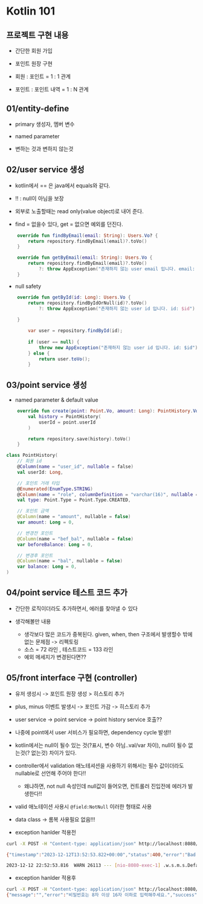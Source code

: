 # Kotlin 101

## 프로젝트 구현 내용

* 간단한 회원 가입

* 포인트 원장 구현

* 회원 : 포인트 = 1 : 1 관계

* 포인트 : 포인트 내역 = 1 : N 관계

## 01/entity-define

* primary 생성자, 멤버 변수

* named parameter

* 변하는 것과 변하지 않는것

## 02/user service 생성

* kotlin에서 == 은 java에서 equals와 같다.

* !! : null이 아님을 보장

* 외부로 노출할때는 read only(value object)로 내어 준다.

* find = 없을수 있다, get = 없으면 예외를 던진다.

```kotlin
    override fun findByEmail(email: String): Users.Vo? {
        return repository.findByEmail(email)?.toVo()
    }

    override fun getByEmail(email: String): Users.Vo {
        return repository.findByEmail(email)?.toVo()
            ?: throw AppException("존재하지 않는 user email 입니다. email: $email")
    }
```

* null safety

```kotlin    
    override fun getById(id: Long): Users.Vo {
        return repository.findByIdOrNull(id)?.toVo()
            ?: throw AppException("존재하지 않는 user id 입니다. id: $id")
        
    }
```

```java
        var user = repository.findById(id);
        
        if (user == null) {
            throw new AppException("존재하지 않는 user id 입니다. id: $id");
        } else {
            return user.toVo();
        }
```


## 03/point service 생성

* named parameter & default value

```kotlin
    override fun create(point: Point.Vo, amount: Long): PointHistory.Vo {
        val history = PointHistory(
            userId = point.userId
        )

        return repository.save(history).toVo()
    }

class PointHistory(
    // 회원 id
    @Column(name = "user_id", nullable = false)
    val userId: Long,

    // 포인트 거래 타입
    @Enumerated(EnumType.STRING)
    @Column(name = "role", columnDefinition = "varchar(16)", nullable = false)
    val type: Point.Type = Point.Type.CREATED,

    // 포인트 금액
    @Column(name = "amount", nullable = false)
    var amount: Long = 0,

    // 변경전 포인트
    @Column(name = "bef_bal", nullable = false)
    var beforeBalance: Long = 0,

    // 변경후 포인트
    @Column(name = "bal", nullable = false)
    var balance: Long = 0,
) 
```

## 04/point service 테스트 코드 추가

* 간단한 로직이더라도 추가하면서, 에러를 찾아낼 수 있다

* 생각해볼만 내용

    - 생각보다 많은 코드가 중복된다. given, when, then 구조에서 발생할수 밖에 없는 문제점 -> 리펙토링
    - 소스 = 72 라인 , 테스트코드 = 133 라인
    - 예외 메세지가 변경된다면??

## 05/front interface 구현 (controller)

* 유저 생성시 -> 포인트 원장 생성 > 히스토리 추가

* plus, minus 이벤트 발생시 -> 포인트 가감 -> 히스토리 추가

* user service -> point service -> point history service 호출??

* 나중에 point에서 user 서비스가 필요하면, dependency cycle 발생!!

* kotlin에서는 null이 될수 있는 것(?표시, 변수 아님..val/var 차이), null이 될수 없는것(? 없는것) 차이가 있다.

* controller에서 validation 애노테셔션을 사용하기 위해서는 필수 값이더라도 nullable로 선언해 주어야 한다!!

    - 왜냐하면, not null 속성인데 null값이 들어오면, 컨트롤러 진입전에 에러가 발생한다!!

* valid 애노테이션 사용시 `@field:NotNull` 이러한 형태로 사용

* data class -> 롬복 사용필요 없음!!!  
 
* exception hanlder 적용전
```bash
curl -X POST -H "Content-type: application/json" http://localhost:8080/api/v1/user/create -d '{"email": "hello#world.com", "password": "test"}'

{"timestamp":"2023-12-12T13:52:53.822+00:00","status":400,"error":"Bad Request","path":"/api/v1/user/create"}
```

```bash
2023-12-12 22:52:53.816  WARN 26113 --- [nio-8080-exec-1] .w.s.m.s.DefaultHandlerExceptionResolver : Resolved [org.springframework.web.bind.MethodArgumentNotValidException: Validation failed for argument [0] in public me.project3.demo.common.inout.AppResponse<me.project3.demo.conroller.UserCreateOut> me.project3.demo.conroller.UserController.create(me.project3.demo.conroller.UserCreateIn) with 2 errors: [Field error in object 'userCreateIn' on field 'password': rejected value [test]; codes [Length.userCreateIn.password,Length.password,Length.java.lang.String,Length]; arguments [org.springframework.context.support.DefaultMessageSourceResolvable: codes [userCreateIn.password,password]; arguments []; default message [password],16,8]; default message [비밀번호는 8자 이상 16자 이하로 입력해주세요.]] [Field error in object 'userCreateIn' on field 'email': rejected value [hello#world.com]; codes [Email.userCreateIn.email,Email.email,Email.java.lang.String,Email]; arguments [org.springframework.context.support.DefaultMessageSourceResolvable: codes [userCreateIn.email,email]; arguments []; default message [email],[Ljavax.validation.constraints.Pattern$Flag;@635d91fc,.*]; default message [이메일 형식이 아닙니다.]] ]
```

* exception hanlder 적용후
```bash
curl -X POST -H "Content-type: application/json" http://localhost:8080/api/v1/user/create -d '{"email": "hello#world.com", "password": "test"}'
{"message":"","error":"비밀번호는 8자 이상 16자 이하로 입력해주세요.","success":false,"notify":false,"data":null}
```

